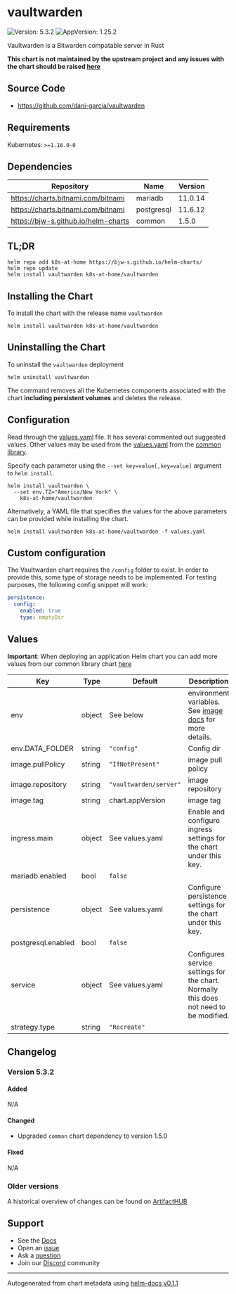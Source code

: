 # vaultwarden

![Version: 5.3.2](https://img.shields.io/badge/Version-5.3.2-informational?style=flat-square) ![AppVersion: 1.25.2](https://img.shields.io/badge/AppVersion-1.25.2-informational?style=flat-square)

Vaultwarden is a Bitwarden compatable server in Rust

**This chart is not maintained by the upstream project and any issues with the chart should be raised [here](https://github.com/k8s-at-home/charts/issues/new/choose)**

## Source Code

* <https://github.com/dani-garcia/vaultwarden>

## Requirements

Kubernetes: `>=1.16.0-0`

## Dependencies

| Repository | Name | Version |
|------------|------|---------|
| https://charts.bitnami.com/bitnami | mariadb | 11.0.14 |
| https://charts.bitnami.com/bitnami | postgresql | 11.6.12 |
| https://bjw-s.github.io/helm-charts | common | 1.5.0 |

## TL;DR

```console
helm repo add k8s-at-home https://bjw-s.github.io/helm-charts/
helm repo update
helm install vaultwarden k8s-at-home/vaultwarden
```

## Installing the Chart

To install the chart with the release name `vaultwarden`

```console
helm install vaultwarden k8s-at-home/vaultwarden
```

## Uninstalling the Chart

To uninstall the `vaultwarden` deployment

```console
helm uninstall vaultwarden
```

The command removes all the Kubernetes components associated with the chart **including persistent volumes** and deletes the release.

## Configuration

Read through the [values.yaml](./values.yaml) file. It has several commented out suggested values.
Other values may be used from the [values.yaml](https://github.com/k8s-at-home/library-charts/tree/main/charts/stable/common/values.yaml) from the [common library](https://github.com/k8s-at-home/library-charts/tree/main/charts/stable/common).

Specify each parameter using the `--set key=value[,key=value]` argument to `helm install`.

```console
helm install vaultwarden \
  --set env.TZ="America/New York" \
    k8s-at-home/vaultwarden
```

Alternatively, a YAML file that specifies the values for the above parameters can be provided while installing the chart.

```console
helm install vaultwarden k8s-at-home/vaultwarden -f values.yaml
```

## Custom configuration

The Vaultwarden chart requires the `/config` folder to exist. In order to provide this, some type of storage needs to be implemented.
For testing purposes, the following config snippet will work:

````yaml
persistence:
  config:
    enabled: true
    type: emptyDir
````

## Values

**Important**: When deploying an application Helm chart you can add more values from our common library chart [here](https://github.com/k8s-at-home/library-charts/tree/main/charts/stable/common)

| Key | Type | Default | Description |
|-----|------|---------|-------------|
| env | object | See below | environment variables. See [image docs](https://github.com/dani-garcia/vaultwarden/blob/main/.env.template) for more details. |
| env.DATA_FOLDER | string | `"config"` | Config dir |
| image.pullPolicy | string | `"IfNotPresent"` | image pull policy |
| image.repository | string | `"vaultwarden/server"` | image repository |
| image.tag | string | chart.appVersion | image tag |
| ingress.main | object | See values.yaml | Enable and configure ingress settings for the chart under this key. |
| mariadb.enabled | bool | `false` |  |
| persistence | object | See values.yaml | Configure persistence settings for the chart under this key. |
| postgresql.enabled | bool | `false` |  |
| service | object | See values.yaml | Configures service settings for the chart. Normally this does not need to be modified. |
| strategy.type | string | `"Recreate"` |  |

## Changelog

### Version 5.3.2

#### Added

N/A

#### Changed

* Upgraded `common` chart dependency to version 1.5.0

#### Fixed

N/A

### Older versions

A historical overview of changes can be found on [ArtifactHUB](https://artifacthub.io/packages/helm/k8s-at-home/vaultwarden?modal=changelog)

## Support

- See the [Docs](https://docs.k8s-at-home.com/our-helm-charts/getting-started/)
- Open an [issue](https://github.com/k8s-at-home/charts/issues/new/choose)
- Ask a [question](https://github.com/k8s-at-home/organization/discussions)
- Join our [Discord](https://discord.gg/sTMX7Vh) community

----------------------------------------------
Autogenerated from chart metadata using [helm-docs v0.1.1](https://github.com/k8s-at-home/helm-docs/releases/v0.1.1)
